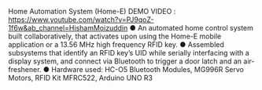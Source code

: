 Home Automation System (Home-E)
DEMO VIDEO : https://www.youtube.com/watch?v=PJ9qoZ-1f6w&ab_channel=HishamMoizuddin 
●	An automated home control system built collaboratively, that activates upon using the Home-E mobile application or a 13.56 MHz high frequency RFID key.
●	Assembled subsystems that identify an RFID key’s UID while serially interfacing with a display system, and connect via Bluetooth to trigger a door latch and an air-freshener.
●	Hardware used: HC-O5 Bluetooth Modules, MG996R Servo Motors, RFID Kit MFRC522, Arduino UNO R3
